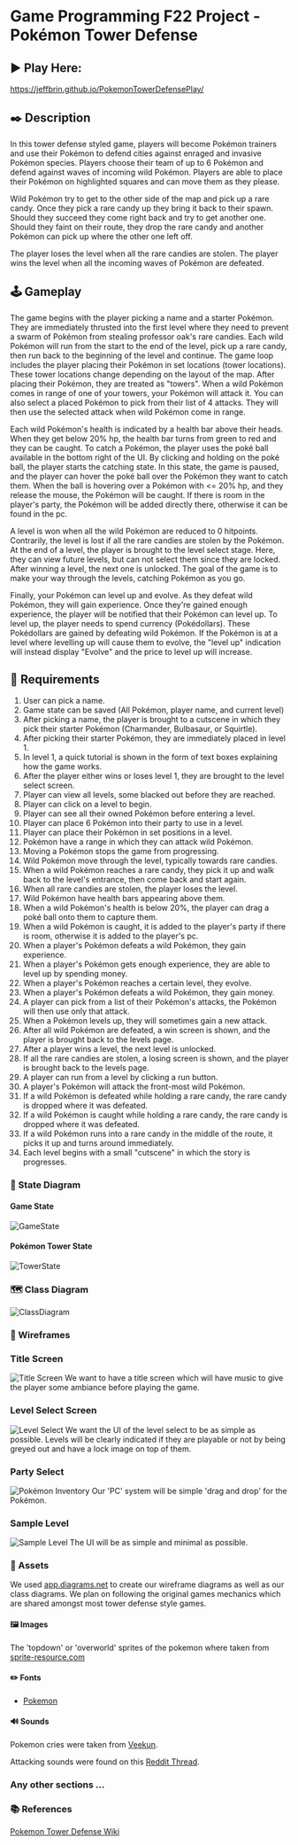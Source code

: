 # Game Programming F22 Project - Pokémon Tower Defense

## ▶️ Play Here:
https://jeffbrin.github.io/PokemonTowerDefensePlay/

## ✒️ Description
In this tower defense styled game, players will become Pokémon trainers and use their Pokémon to defend cities against enraged and invasive Pokémon species. Players choose their team of up to 6 Pokémon and defend against waves of incoming wild Pokémon. Players are able to place their Pokémon on highlighted squares and can move them as they please. 

Wild Pokémon try to get to the other side of the map and pick up a rare candy. Once they pick a rare candy up they bring it back to their spawn. Should they succeed they come right back and try to get another one. Should they faint on their route, they drop the rare candy and another Pokémon can pick up where the other one left off. 

The player loses the level when all the rare candies are stolen. The player wins the level when all the incoming waves of Pokémon are defeated.

## 🕹️ Gameplay
The game begins with the player picking a name and a starter Pokémon. They are immediately thrusted into the first level where they need to prevent a swarm of Pokémon from stealing professor oak's rare candies. Each wild Pokémon will run from the start to the end of the level, pick up a rare candy, then run back to the beginning of the level and continue. The game loop includes the player placing their Pokémon in set locations (tower locations). These tower locations change depending on the layout of the map. After placing their Pokémon, they are treated as "towers". When a wild Pokémon comes in range of one of your towers, your Pokémon will attack it. You can also select a placed Pokémon to pick from their list of 4 attacks. They will then use the selected attack when wild Pokémon come in range.

Each wild Pokémon's health is indicated by a health bar above their heads. When they get below 20% hp, the health bar turns from green to red and they can be caught. To catch a Pokémon, the player uses the poké ball available in the bottom right of the UI. By clicking and holding on the poké ball, the player starts the catching state. In this state, the game is paused, and the player can hover the poké ball over the Pokémon they want to catch them. When the ball is hovering over a Pokémon with <= 20% hp, and they release the mouse, the Pokémon will be caught. If there is room in the player's party, the Pokémon will be added directly there, otherwise it can be found in the pc.

A level is won when all the wild Pokémon are reduced to 0 hitpoints. Contrarily, the level is lost if all the rare candies are stolen by the Pokémon. At the end of a level, the player is brought to the level select stage. Here, they can view future levels, but can not select them since they are locked. After winning a level, the next one is unlocked. The goal of the game is to make your way through the levels, catching Pokémon as you go.

Finally, your Pokémon can level up and evolve. As they defeat wild Pokémon, they will gain experience. Once they're gained enough experience, the player will be notified that their Pokémon can level up. To level up, the player needs to spend currency (Pokédollars). These Pokédollars are gained by defeating wild Pokémon. If the Pokémon is at a level where levelling up will cause them to evolve, the "level up" indication will instead display "Evolve" and the price to level up will increase.

## 📃 Requirements

1. User can pick a name.
2. Game state can be saved (All Pokémon, player name, and current level)
3. After picking a name, the player is brought to a cutscene in which they pick their starter Pokémon (Charmander, Bulbasaur, or Squirtle).
4. After picking their starter Pokémon, they are immediately placed in level 1.
5. In level 1, a quick tutorial is shown in the form of text boxes explaining how the game works.
6. After the player either wins or loses level 1, they are brought to the level select screen.
7. Player can view all levels, some blacked out before they are reached.
8. Player can click on a level to begin.
9. Player can see all their owned Pokémon before entering a level.
10. Player can place 6 Pokémon into their party to use in a level.
11. Player can place their Pokémon in set positions in a level.
12. Pokémon have a range in which they can attack wild Pokémon.
13. Moving a Pokémon stops the game from progressing.
14. Wild Pokémon move through the level, typically towards rare candies.
15. When a wild Pokémon reaches a rare candy, they pick it up and walk back to the level's entrance, then come back and start again.
16. When all rare candies are stolen, the player loses the level.
17. Wild Pokémon have health bars appearing above them.
18. When a wild Pokémon's health is below 20%, the player can drag a poké ball onto them to capture them.
19. When a wild Pokémon is caught, it is added to the player's party if there is room, otherwise it is added to the player's pc.
20. When a player's Pokémon defeats a wild Pokémon, they gain experience.
21. When a player's Pokémon gets enough experience, they are able to level up by spending money.
22. When a player's Pokémon reaches a certain level, they evolve.
23. When a player's Pokémon defeats a wild Pokémon, they gain money.
24. A player can pick from a list of their Pokémon's attacks, the Pokémon will then use only that attack.
25. When a Pokémon levels up, they will sometimes gain a new attack.
26. After all wild Pokémon are defeated, a win screen is shown, and the player is brought back to the levels page.
27. After a player wins a level, the next level is unlocked.
28. If all the rare candies are stolen, a losing screen is shown, and the player is brought back to the levels page.
29. A player can run from a level by clicking a run button.
30. A player's Pokémon will attack the front-most wild Pokémon.
31. If a wild Pokémon is defeated while holding a rare candy, the rare candy is dropped where it was defeated.
32. If a wild Pokémon is caught while holding a rare candy, the rare candy is dropped where it was defeated.
33. If a wild Pokémon runs into a rare candy in the middle of the route, it picks it up and turns around immediately.
34. Each level begins with a small "cutscene" in which the story is progresses.

### 🤖 State Diagram

#### Game State
![GameState](./Proposal_Data/PokemonTowerDefenseStateDiagram.drawio.png)
#### Pokémon Tower State
![TowerState](https://github.com/JAC-CS-Game-Programming-Fall22/project-the-dugduo/blob/main/Proposal_Data/TowerStateDiagram.drawio.png)

### 🗺️ Class Diagram

![ClassDiagram](./Proposal_Data/PTD_Class_Diagram.drawio.png)

### 🧵 Wireframes
### Title Screen
![Title Screen](./Proposal_Data/TitleScreenState.drawio.png)
We want to have a title screen which will have music to give the player some ambiance before playing the game.
### Level Select Screen
![Level Select](./Proposal_Data/levels.drawio.png)
We want the UI of the level select to be as simple as possible. Levels will be clearly indicated if they are playable or not by being greyed out and have a lock image on top of them.
### Party Select
![Pokémon Inventory](./Proposal_Data/pokemonInventory.drawio.png)
Our 'PC' system will be simple 'drag and drop' for the Pokémon.
### Sample Level
![Sample Level](./Proposal_Data/PlayStateDiagram.drawio.png)
The UI will be as simple and minimal as possible. 

### 🎨 Assets
We used [app.diagrams.net](https://app.diagrams.net/) to create our wireframe diagrams as well as our class diagrams. 
We plan on following the original games mechanics 
which are shared amongst most tower defense style games.

#### 🖼️ Images
The 'topdown' or 'overworld' sprites of the pokemon where taken from [sprite-resource.com](https://www.spriters-resource.com/ds_dsi/pokemonblack2white2/sheet/48050/)


#### ✏️ Fonts
- [Pokemon](https://www.dafont.com/pokemon.font)


#### 🔊 Sounds
Pokemon cries were taken from [Veekun](https://veekun.com/dex/downloads).

Attacking sounds were found on this [Reddit Thread](https://www.reddit.com/r/PokemonROMhacks/comments/9xgl7j/pokemon_sound_effects_collection_over_3200_sfx/).


### Any other sections ... 

### 📚 References
[Pokemon Tower Defense Wiki](https://pokemontowerdefense.fandom.com/wiki/Pokemon_Tower_Defense_Wiki)
